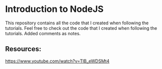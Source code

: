 # Introduction to NodeJS

This repository contains all the code that I created when following the tutorials. Feel free to check out the code that I created when following the tutorials. Added comments as notes.

## Resources:
https://www.youtube.com/watch?v=TlB_eWDSMt4
